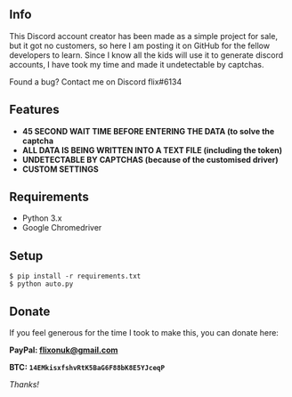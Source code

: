 ## Info
This Discord account creator has been made as a simple project for sale, but it got no customers, so here I am posting it on GitHub for the fellow developers to learn. Since I know all the kids will use it to generate discord accounts, I have took my time and made it undetectable by captchas. 

Found a bug? Contact me on Discord flix#6134

## Features
* **45 SECOND WAIT TIME BEFORE ENTERING THE DATA (to solve the captcha**
* **ALL DATA IS BEING WRITTEN INTO A TEXT FILE (including the token)**
* **UNDETECTABLE BY CAPTCHAS (because of the customised driver)**
* **CUSTOM SETTINGS**

## Requirements
* Python 3.x
* Google Chromedriver

## Setup

```
$ pip install -r requirements.txt
$ python auto.py
```

## Donate
If you feel generous for the time I took to make this, you can donate here:

**PayPal: flixonuk@gmail.com**

**BTC: `14EMkisxfshvRtK5BaG6F88bK8E5YJceqP`**

*Thanks!*
